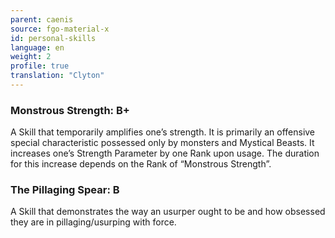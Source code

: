 ```yaml
---
parent: caenis
source: fgo-material-x
id: personal-skills
language: en
weight: 2
profile: true
translation: "Clyton"
---
```


### Monstrous Strength: B+

A Skill that temporarily amplifies one’s strength. It is primarily an offensive special characteristic possessed only by monsters and Mystical Beasts. It increases one’s Strength Parameter by one Rank upon usage. The duration for this increase depends on the Rank of “Monstrous Strength”.

### The Pillaging Spear: B

A Skill that demonstrates the way an usurper ought to be and how obsessed they are in pillaging/usurping with force.
